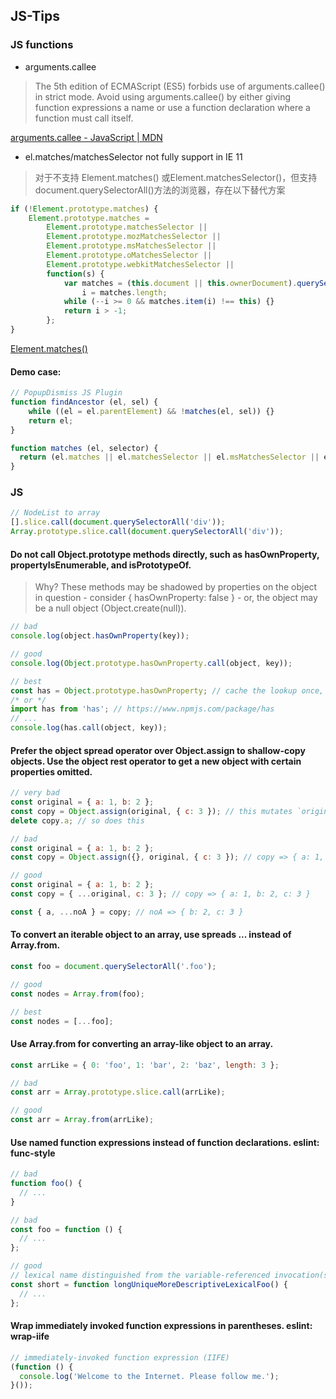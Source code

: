 ## JS-Tips

### JS functions
* arguments.callee
> The 5th edition of ECMAScript (ES5) forbids use of arguments.callee() in strict mode. Avoid using arguments.callee() by either giving function expressions a name or use a function declaration where a function must call itself.

[arguments.callee - JavaScript | MDN](https://developer.mozilla.org/en-US/docs/Web/JavaScript/Reference/Functions/arguments/callee)

* el.matches/matchesSelector not fully support in IE 11
> 对于不支持 Element.matches() 或Element.matchesSelector()，但支持document.querySelectorAll()方法的浏览器，存在以下替代方案

```javascript
if (!Element.prototype.matches) {
    Element.prototype.matches = 
        Element.prototype.matchesSelector || 
        Element.prototype.mozMatchesSelector ||
        Element.prototype.msMatchesSelector || 
        Element.prototype.oMatchesSelector || 
        Element.prototype.webkitMatchesSelector ||
        function(s) {
            var matches = (this.document || this.ownerDocument).querySelectorAll(s),
                i = matches.length;
            while (--i >= 0 && matches.item(i) !== this) {}
            return i > -1;            
        };
}
```
[Element.matches()](https://developer.mozilla.org/zh-CN/docs/Web/API/Element/matches)

#### Demo case:
```javascript
// PopupDismiss JS Plugin
function findAncestor (el, sel) {
	while ((el = el.parentElement) && !matches(el, sel)) {}
	return el;
}

function matches (el, selector) {
  return (el.matches || el.matchesSelector || el.msMatchesSelector || el.mozMatchesSelector || el.webkitMatchesSelector || el.oMatchesSelector).call(el, selector);
}
```

### JS 
```javascript
// NodeList to array
[].slice.call(document.querySelectorAll('div'));
Array.prototype.slice.call(document.querySelectorAll('div'));
```
#### Do not call Object.prototype methods directly, such as hasOwnProperty, propertyIsEnumerable, and isPrototypeOf.

> Why? These methods may be shadowed by properties on the object in question - consider { hasOwnProperty: false } - or, the object may be a null object (Object.create(null)).

```javascript
// bad
console.log(object.hasOwnProperty(key));

// good
console.log(Object.prototype.hasOwnProperty.call(object, key));

// best
const has = Object.prototype.hasOwnProperty; // cache the lookup once, in module scope.
/* or */
import has from 'has'; // https://www.npmjs.com/package/has
// ...
console.log(has.call(object, key));
```

#### Prefer the object spread operator over Object.assign to shallow-copy objects. Use the object rest operator to get a new object with certain properties omitted.
```javascript
// very bad
const original = { a: 1, b: 2 };
const copy = Object.assign(original, { c: 3 }); // this mutates `original` ಠ_ಠ
delete copy.a; // so does this

// bad
const original = { a: 1, b: 2 };
const copy = Object.assign({}, original, { c: 3 }); // copy => { a: 1, b: 2, c: 3 }

// good
const original = { a: 1, b: 2 };
const copy = { ...original, c: 3 }; // copy => { a: 1, b: 2, c: 3 }

const { a, ...noA } = copy; // noA => { b: 2, c: 3 }
```
#### To convert an iterable object to an array, use spreads ... instead of Array.from.
```javascript
const foo = document.querySelectorAll('.foo');

// good
const nodes = Array.from(foo);

// best
const nodes = [...foo];
```
#### Use Array.from for converting an array-like object to an array.
```javascript
const arrLike = { 0: 'foo', 1: 'bar', 2: 'baz', length: 3 };

// bad
const arr = Array.prototype.slice.call(arrLike);

// good
const arr = Array.from(arrLike);
```

#### Use named function expressions instead of function declarations. eslint: func-style
```javascript
// bad
function foo() {
  // ...
}

// bad
const foo = function () {
  // ...
};

// good
// lexical name distinguished from the variable-referenced invocation(s)
const short = function longUniqueMoreDescriptiveLexicalFoo() {
  // ...
};
```

#### Wrap immediately invoked function expressions in parentheses. eslint: wrap-iife
```javascript
// immediately-invoked function expression (IIFE)
(function () {
  console.log('Welcome to the Internet. Please follow me.');
}());
```